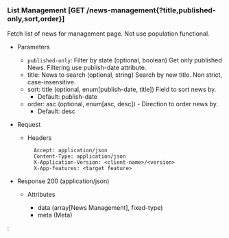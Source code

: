 ### List Management [GET /news-management{?title,published-only,sort,order}]

Fetch list of news for management page. Not use population functional.

+ Parameters
    + `published-only`: Filter by state (optional, boolean) 
        Get only published News. Filtering use publish-date attribute.
    + title: News to search (optional, string) 
        Search by new title. Non strict, case-insensitive.
    + sort: title (optional, enum[publish-date, title])
        Field to sort news by. 
        + Default: publish-date
    + order: asc (optional, enum[asc, desc]) - Direction to order news by.
        + Default: desc

+ Request
    + Headers

            Accept: application/json
            Content-Type: application/json
            X-Application-Version: <client-name>/<version>
            X-App-features: <target feature>

+ Response 200 (application/json)

    + Attributes

        + data (array[News Management], fixed-type)
        + meta (Meta)

:[](../error_responses.md)
